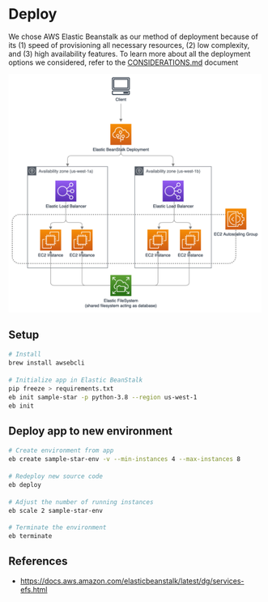 # Deploy

We chose AWS Elastic Beanstalk as our method of deployment because of its (1) speed of provisioning all necessary resources, (2) low complexity, and (3) high availability features.
To learn more about all the deployment options we considered, refer to the [CONSIDERATIONS.md](./CONSIDERATIONS.md) document

<img src="./SampleStar-Architecture.png" alt="SampleStar Architecture" width="500"/>

<!-- ![SampleStar-Architecture.png](./SampleStar-Architecture.png) -->

## Setup

```bash
# Install
brew install awsebcli

# Initialize app in Elastic BeanStalk
pip freeze > requirements.txt
eb init sample-star -p python-3.8 --region us-west-1
eb init
```

## Deploy app to new environment

```bash
# Create environment from app
eb create sample-star-env -v --min-instances 4 --max-instances 8

# Redeploy new source code
eb deploy

# Adjust the number of running instances
eb scale 2 sample-star-env

# Terminate the environment
eb terminate
```

## References

- <https://docs.aws.amazon.com/elasticbeanstalk/latest/dg/services-efs.html>
